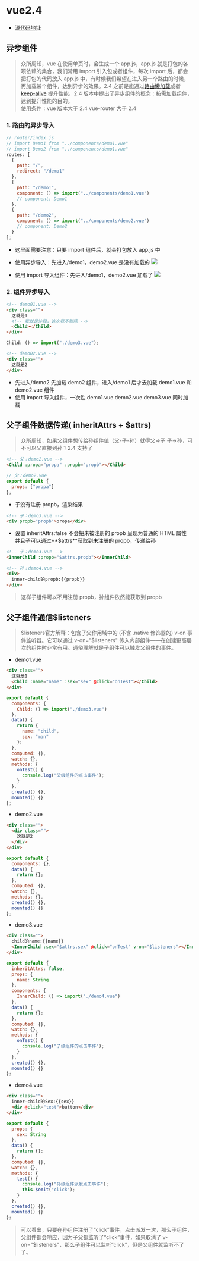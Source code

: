 # vue2.4

- [源代码地址](https://github.com/dirkhe1051931999/common-demo)

## 异步组件

> 众所周知，vue 在使用单页时，会生成一个 app.js，app.js 就是打包的各项依赖的集合，我们常用 import 引入包或者组件，每次 import 后，都会把打包的代码放入 app.js 中，有时候我们希望在进入另一个路由的时候，再加载某个组件，达到异步的效果。2.4 之前是能通过[路由懒加载](https://router.vuejs.org/zh/guide/advanced/lazy-loading.html)或者 [keep-alive](https://cn.vuejs.org/v2/guide/components-dynamic-async.html) 提升性能，2.4 版本中提出了异步组件的概念：按需加载组件，达到提升性能的目的。<br> 使用条件：vue 版本大于 2.4 vue-router 大于 2.4

### 1. 路由的异步导入

```js
// router/index.js
// import Demo1 from "../components/demo1.vue"
// import Demo2 from "../components/demo1.vue"
routes: [
  {
    path: "/",
    redirect: "/demo1"
  },
  {
    path: "/demo1",
    component: () => import("../components/demo1.vue")
    // component: Demo1
  },
  {
    path: "/demo2",
    component: () => import("../components/demo2.vue")
    // component: Demo2
  }
];
```

- 这里面需要注意：只要 import 组件后，就会打包放入 app.js 中

- 使用异步导入：先进入/demo1，demo2.vue 是没有加载的 ![](https://github.com/dirkhe1051931999/hjBlog/tree/master/blog-vue/screenshot/01.png)
- 使用 import 导入组件：先进入/demo1，demo2.vue 加载了 ![](https://github.com/dirkhe1051931999/hjBlog/tree/master/blog-vue/screenshot/02.png)

### 2. 组件异步导入

```html
<!-- demo01.vue -->
<div class="">
  这就是1
  <!-- 我就是注释，这次我不删除 -->
  <Child></Child>
</div>
```

```js
Child: () => import("./demo3.vue");
```

```html
<!-- demo02.vue -->
<div class="">
  这就是2
</div>
```

- 先进入/demo2 先加载 demo2 组件，进入/demo1 后才去加载 demo1.vue 和 demo2.vue 组件 [](https://github.com/dirkhe1051931999/hjBlog/tree/master/blog-vue/screenshot/03.jpg) [](https://github.com/dirkhe1051931999/hjBlog/tree/master/blog-vue/screenshot/04.jpg)
- 使用 import 导入组件，一次性 demo1.vue demo2.vue demo3.vue 同时加载

## 父子组件数据传递( inheritAttrs + \$attrs)

> 众所周知，如果父组件想传给孙组件值（父-子-孙）就得父=>子 子->孙，可不可以父直接到孙？2.4 支持了

```html
<!-- 父：demo2.vue -->
<Child :propa="propa" :propb="propb"></Child>
```

```js
// 父：demo2.vue
export default {
  props: ["propa"]
};
```

- 子没有注册 propb，渲染结果

```html
<!-- 子：demo3.vue -->
<div propb="propb">propa</div>
```

- 设置 inheritAttrs:false 不会把未被注册的 propb 呈现为普通的 HTML 属性 并且子可以通过**\$attrs**获取到未注册的 propb，传递给孙

```html
<!-- 子：demo3.vue -->
<InnerChild :propb="$attrs.propb"></InnerChild>
```

```html
<!-- 孙：demo4.vue -->
<div>
  inner-child的propb:{{propb}}
</div>
```

> 这样子组件可以不用注册 propb，孙组件依然能获取到 propb

## 父子组件通信\$listeners

> $listeners官方解释：包含了父作用域中的 (不含 .native 修饰器的) v-on 事件监听器。它可以通过 v-on="$listeners" 传入内部组件——在创建更高层次的组件时非常有用。通俗理解就是子组件可以触发父组件的事件。

- demo1.vue

```html
<div class="">
  这就是1
  <Child :name="name" :sex="sex" @click="onTest"></Child>
</div>
```

```js
export default {
  components: {
    Child: () => import("./demo3.vue")
  },
  data() {
    return {
      name: "child",
      sex: "man"
    };
  },
  computed: {},
  watch: {},
  methods: {
    onTest() {
      console.log("父级组件的点击事件");
    }
  },
  created() {},
  mounted() {}
};
```

- demo2.vue

```html
<div class="">
  <div class="">
    这就是2
  </div>
</div>
```

```js
export default {
  components: {},
  data() {
    return {};
  },
  computed: {},
  watch: {},
  methods: {},
  created() {},
  mounted() {}
};
```

- demo3.vue

```html
<div class="">
  child的name:{{name}}
  <InnerChild :sex="$attrs.sex" @click="onTest" v-on="$listeners"></InnerChild>
</div>
```

```js
export default {
  inheritAttrs: false,
  props: {
    name: String
  },
  components: {
    InnerChild: () => import("./demo4.vue")
  },
  data() {
    return {};
  },
  computed: {},
  watch: {},
  methods: {
    onTest() {
      console.log("子级组件的点击事件");
    }
  },
  created() {},
  mounted() {}
};
```

- demo4.vue

```html
<div class="">
  inner-child的Sex:{{sex}}
  <div @click="test">button</div>
</div>
```

```js
export default {
  props: {
    sex: String
  },
  data() {
    return {};
  },
  computed: {},
  watch: {},
  methods: {
    test() {
      console.log("孙级组件派发点击事件");
      this.$emit("click");
    }
  },
  created() {},
  mounted() {}
};
```

> 可以看出，只要在孙组件注册了“click”事件，点击派发一次，那么子组件，父组件都会响应，因为子父都监听了“click”事件，如果取消了 v-on="\$listeners"，那么子组件可以监听“click”，但是父组件就监听不了了。
